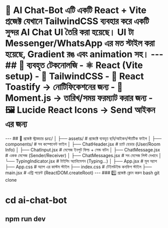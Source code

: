 # 🤖 AI Chat-Bot এটি একটি **React + Vite** প্রজেক্ট যেখানে TailwindCSS ব্যবহার করে একটি সুন্দর **AI Chat UI** তৈরি করা হয়েছে। UI টা Messenger/WhatsApp এর মত স্টাইল করা হয়েছে, Gradient রঙ এবং animation সহ। --- ## 🚀 ব্যবহৃত টেকনোলজি - ⚛️ **React (Vite setup)** - 🎨 **TailwindCSS** - 🔔 **React Toastify** → নোটিফিকেশনের জন্য - 📅 **Moment.js** → তারিখ/সময় ফরম্যাট করার জন্য - 🖼 **Lucide React Icons** → Send আইকন এর জন্য 
--- ## 📂 প্রজেক্ট স্ট্রাকচার src/
│
├── assets/                # প্রজেক্টে ব্যবহৃত ছবি/আইকন/স্ট্যাটিক ফাইল
│
├── components/            # সব কম্পোনেন্ট ফাইল
│   ├── ChatHeader.jsx     # চ্যাট হেডার (User/Room Info)
│   ├── ChatInput.jsx      # মেসেজ ইনপুট ফিল্ড + সেন্ড বাটন
│   ├── ChatMessage.jsx    # একক মেসেজ (Sender/Receiver)
│   ├── ChatMessages.jsx   # সব মেসেজ লিস্ট দেখাবে
│   └── TypingIndicator.jsx # টাইপিং অ্যানিমেশন (Typing...)
│
├── App.jsx                # মূল অ্যাপ
├── App.css                # অ্যাপ এর কাস্টম স্টাইল
├── index.css              # টেইলউইন্ড কনফিগ স্টাইল
├── main.jsx               # এন্ট্রি পয়েন্ট (ReactDOM.createRoot)
 --- ### 1️⃣ প্রজেক্ট ক্লোন করুন
bash
git clone <repo-link>
# cd ai-chat-bot
## npm run dev
